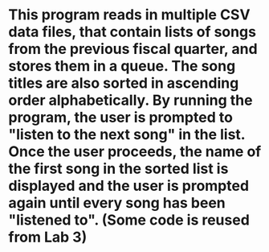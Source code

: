 # This program reads in multiple CSV data files, that contain lists of songs from the previous fiscal quarter, and stores them in a queue. The song titles are also sorted in ascending order alphabetically. By running the program, the user is prompted to "listen to the next song" in the list. Once the user proceeds, the name of the first song in the sorted list is displayed and the user is prompted again until every song has been "listened to". (Some code is reused from Lab 3)
